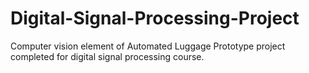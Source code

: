# Digital-Signal-Processing-Project
Computer vision element of Automated Luggage Prototype project completed for digital signal processing course.
